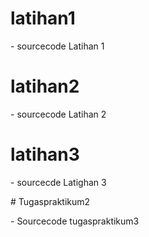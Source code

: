 # latihan1
<p>
- sourcecode Latihan 1
  
# latihan2
<p>
- sourcecode Latihan 2
  
# latihan3
<p>
- sourcecde Latighan 3
  
<p>
# Tugaspraktikum2
<p>
- Sourcecode tugaspraktikum3
